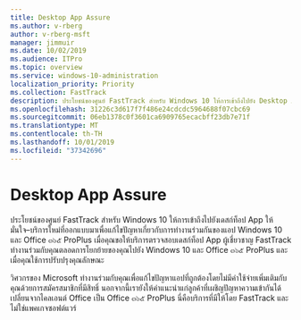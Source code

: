 ```yaml
---
title: Desktop App Assure
ms.author: v-rberg
author: v-rberg-msft
manager: jimmuir
ms.date: 10/02/2019
ms.audience: ITPro
ms.topic: overview
ms.service: windows-10-administration
localization_priority: Priority
ms.collection: FastTrack
description: ประโยชน์ของศูนย์ FastTrack สำหรับ Windows 10 ให้การเข้าถึงไปยัง Desktop App มั่นใจ–บริการที่ออกแบบมาเพื่อแก้ไขปัญหาเกี่ยวกับความเข้ากันได้ของแอป Windows 10 และ Office ๓๖๕ ProPlus
ms.openlocfilehash: 31226c3d617f7f486e24cdcdc5964688f07cbc69
ms.sourcegitcommit: 06eb1378c0f3601ca6909765ecacbff23db7e71f
ms.translationtype: MT
ms.contentlocale: th-TH
ms.lasthandoff: 10/01/2019
ms.locfileid: "37342696"
---
```

# <a name="desktop-app-assure"></a>Desktop App Assure

ประโยชน์ของศูนย์ FastTrack สำหรับ Windows 10 ให้การเข้าถึงไปยังเดสก์ท็อป App ให้มั่นใจ–บริการใหม่ที่ออกแบบมาเพื่อแก้ไขปัญหาเกี่ยวกับการทำงานร่วมกันของแอป Windows 10 และ Office ๓๖๕ ProPlus เมื่อคุณขอให้บริการตรวจสอบเดสก์ท็อป App ผู้เชี่ยวชาญ FastTrack ทำงานร่วมกับคุณตลอดการโยกย้ายของคุณไปยัง Windows 10 และ Office ๓๖๕ ProPlus และเมื่อคุณใช้การปรับปรุงคุณลักษณะ 

วิศวกรของ Microsoft ทำงานร่วมกับคุณเพื่อแก้ไขปัญหาแอปที่ถูกต้องโดยไม่มีค่าใช้จ่ายเพิ่มเติมกับคุณด้วยการสมัครสมาชิกที่มีสิทธิ์ นอกจากนี้เรายังให้คำแนะนำแก่ลูกค้าที่เผชิญปัญหาความเข้ากันได้เปลี่ยนจากไคลเอนต์ Office เป็น Office ๓๖๕ ProPlus นี่คือบริการที่มีให้โดย FastTrack และไม่ใช่แพคเกจซอฟต์แวร์

  

    

 
